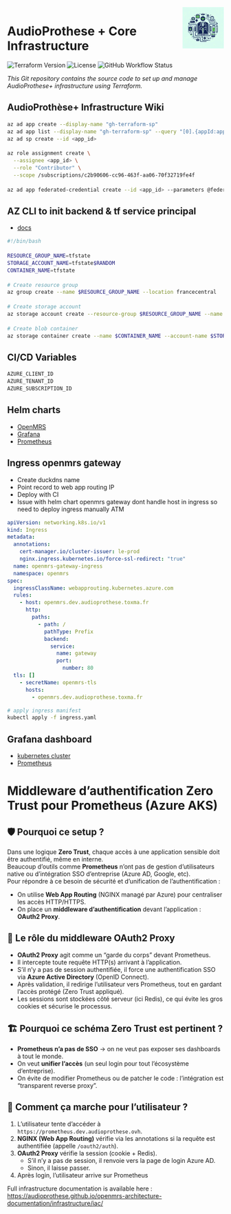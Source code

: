 <img src="https://raw.githubusercontent.com/AudioProthese/.github/refs/heads/main/profile/icon.jpeg" align="right" height="96"/>

# AudioProthese + Core Infrastructure

![Terraform Version](https://img.shields.io/badge/terraform-v1.11.3-purple?logo=terraform)
![License](https://img.shields.io/badge/license-GPLv3-blue)
![GitHub Workflow Status](https://github.com/AudioProthese/openrms-core-infrastructure/actions/workflows/terraform-apply-dev.yml/badge.svg)

*This Git repository contains the source code to set up and manage AudioProthese+ infrastructure using Terraform.*


## AudioProthèse+ Infrastructure Wiki

```bash
az ad app create --display-name "gh-terraform-sp"
az ad app list --display-name "gh-terraform-sp" --query "[0].{appId:appId, objectId:id}" -o json
az ad sp create --id <app_id>

az role assignment create \
  --assignee <app_id> \
  --role "Contributor" \
  --scope /subscriptions/c2b90606-cc96-463f-aa06-70f32719fe4f

az ad app federated-credential create --id <app_id> --parameters @federated-credential.json
```


## AZ CLI to init backend & tf service principal

- [docs](https://learn.microsoft.com/fr-fr/azure/developer/terraform/store-state-in-azure-storage?tabs=azure-cli)

```bash
#!/bin/bash

RESOURCE_GROUP_NAME=tfstate
STORAGE_ACCOUNT_NAME=tfstate$RANDOM
CONTAINER_NAME=tfstate

# Create resource group
az group create --name $RESOURCE_GROUP_NAME --location francecentral

# Create storage account
az storage account create --resource-group $RESOURCE_GROUP_NAME --name $STORAGE_ACCOUNT_NAME --sku Standard_LRS --encryption-services blob

# Create blob container
az storage container create --name $CONTAINER_NAME --account-name $STORAGE_ACCOUNT_NAME
```

## CI/CD Variables

```bash
AZURE_CLIENT_ID
AZURE_TENANT_ID
AZURE_SUBSCRIPTION_ID
```

## Helm charts

- [OpenMRS](https://github.com/openmrs/openmrs-contrib-cluster)
- [Grafana](https://artifacthub.io/packages/helm/grafana/grafana)
- [Prometheus](https://artifacthub.io/packages/helm/prometheus-community/prometheus)

## Ingress openmrs gateway 

- Create duckdns name
- Point record to web app routing IP
- Deploy with CI
- Issue with helm chart openmrs gateway dont handle host in ingress so need to deploy ingress manually ATM

```yaml
apiVersion: networking.k8s.io/v1
kind: Ingress
metadata:
  annotations:
    cert-manager.io/cluster-issuer: le-prod
    nginx.ingress.kubernetes.io/force-ssl-redirect: "true"
  name: openmrs-gateway-ingress
  namespace: openmrs
spec:
  ingressClassName: webapprouting.kubernetes.azure.com
  rules:
    - host: openmrs.dev.audioprothese.toxma.fr
      http:
        paths:
          - path: /
            pathType: Prefix
            backend:
              service:
                name: gateway
                port:
                  number: 80
  tls: []
    - secretName: openmrs-tls
      hosts:
        - openmrs.dev.audioprothese.toxma.fr
```

```bash
# apply ingress manifest
kubectl apply -f ingress.yaml
```

## Grafana dashboard

- [kubernetes cluster](https://grafana.com/grafana/dashboards/12202-kubernetes-cluster-overview/)
- [Prometheus](https://grafana.com/grafana/dashboards/3662-prometheus-2-0-overview/)



# Middleware d’authentification Zero Trust pour Prometheus (Azure AKS)

## 🛡️ Pourquoi ce setup ?

Dans une logique **Zero Trust**, chaque accès à une application sensible doit être authentifié, même en interne.  
Beaucoup d’outils comme **Prometheus** n’ont pas de gestion d’utilisateurs native ou d’intégration SSO d’entreprise (Azure AD, Google, etc).  
Pour répondre à ce besoin de sécurité et d’unification de l’authentification :

- On utilise **Web App Routing** (NGINX managé par Azure) pour centraliser les accès HTTP/HTTPS.
- On place un **middleware d’authentification** devant l’application : **OAuth2 Proxy**.

## 🔗 Le rôle du middleware OAuth2 Proxy

- **OAuth2 Proxy** agit comme un “garde du corps” devant Prometheus.
- Il intercepte toute requête HTTP(s) arrivant à l’application.
- S’il n’y a pas de session authentifiée, il force une authentification SSO via **Azure Active Directory** (OpenID Connect).
- Après validation, il redirige l’utilisateur vers Prometheus, tout en gardant l’accès protégé (Zero Trust appliqué).
- Les sessions sont stockées côté serveur (ici Redis), ce qui évite les gros cookies et sécurise le processus.

## 🏗️ Pourquoi ce schéma Zero Trust est pertinent ?

- **Prometheus n’a pas de SSO** → on ne veut pas exposer ses dashboards à tout le monde.
- On veut **unifier l’accès** (un seul login pour tout l’écosystème d’entreprise).
- On évite de modifier Prometheus ou de patcher le code : l’intégration est “transparent reverse proxy”.

## 🦾 Comment ça marche pour l’utilisateur ?

1. L’utilisateur tente d’accéder à `https://prometheus.dev.audioprothese.ovh`.
2. **NGINX (Web App Routing)** vérifie via les annotations si la requête est authentifiée (appelle `/oauth2/auth`).
3. **OAuth2 Proxy** vérifie la session (cookie + Redis).  
   - S’il n’y a pas de session, il renvoie vers la page de login Azure AD.
   - Sinon, il laisse passer.
4. Après login, l’utilisateur arrive sur Prometheus

Full infrastructure documentation is available here : <https://audioprothese.github.io/openmrs-architecture-documentation/infrastructure/iac/>

